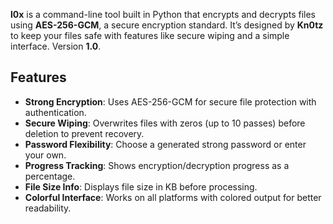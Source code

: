 **l0x** is a command-line tool built in Python that encrypts and decrypts files using **AES-256-GCM**, a secure encryption standard. It’s designed by **Kn0tz** to keep your files safe with features like secure wiping and a simple interface. Version **1.0**.
## Features
- **Strong Encryption**: Uses AES-256-GCM for secure file protection with authentication.
- **Secure Wiping**: Overwrites files with zeros (up to 10 passes) before deletion to prevent recovery.
- **Password Flexibility**: Choose a generated strong password or enter your own.
- **Progress Tracking**: Shows encryption/decryption progress as a percentage.
- **File Size Info**: Displays file size in KB before processing.
- **Colorful Interface**: Works on all platforms with colored output for better readability.
